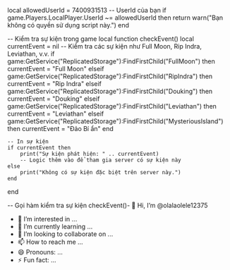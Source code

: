 local allowedUserId = 7400931513 -- UserId của bạn
if game.Players.LocalPlayer.UserId ~= allowedUserId then
    return warn("Bạn không có quyền sử dụng script này.")
end

-- Kiểm tra sự kiện trong game
local function checkEvent()
    local currentEvent = nil
    -- Kiểm tra các sự kiện như Full Moon, Rip Indra, Leviathan, v.v.
    if game:GetService("ReplicatedStorage"):FindFirstChild("FullMoon") then
        currentEvent = "Full Moon"
    elseif game:GetService("ReplicatedStorage"):FindFirstChild("RipIndra") then
        currentEvent = "Rip Indra"
    elseif game:GetService("ReplicatedStorage"):FindFirstChild("Douking") then
        currentEvent = "Douking"
    elseif game:GetService("ReplicatedStorage"):FindFirstChild("Leviathan") then
        currentEvent = "Leviathan"
    elseif game:GetService("ReplicatedStorage"):FindFirstChild("MysteriousIsland") then
        currentEvent = "Đảo Bí ẩn"
    end
    
    -- In sự kiện
    if currentEvent then
        print("Sự kiện phát hiện: " .. currentEvent)
        -- Logic thêm vào để tham gia server có sự kiện này
    else
        print("Không có sự kiện đặc biệt trên server này.")
    end
end

-- Gọi hàm kiểm tra sự kiện
checkEvent()- 👋 Hi, I’m @olalaolele12375
- 👀 I’m interested in ...
- 🌱 I’m currently learning ...
- 💞️ I’m looking to collaborate on ...
- 📫 How to reach me ...
- 😄 Pronouns: ...
- ⚡ Fun fact: ...

<!---
olalaolele12375/olalaolele12375 is a ✨ special ✨ repository because its `README.md` (this file) appears on your GitHub profile.
You can click the Preview link to take a look at your changes.
--->
